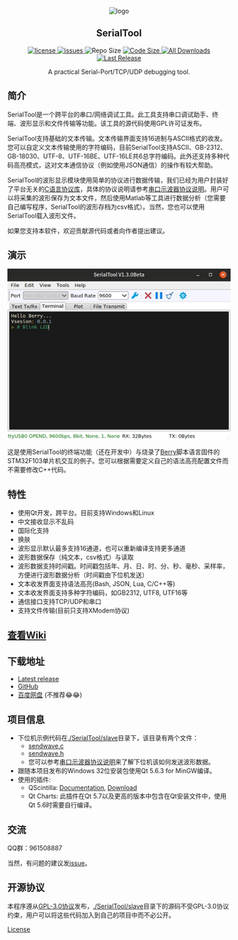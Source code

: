 <p align="center">
  <a>
    <img src="https://raw.githubusercontent.com/wiki/gztss/SerialTool/image/logo.png" alt="logo" width=64 height=64>
  </a>
  <h2 align="center">SerialTool</h2>
  <p align="center">
    <a href="https://github.com/gztss/SerialTool/blob/master/LICENSE">
      <img src="https://img.shields.io/github/license/gztss/SerialTool.svg" alt="license" />
    </a>
    <a href="https://github.com/gztss/SerialTool/issues">
      <img src="https://img.shields.io/github/issues/gztss/SerialTool.svg" alt="issues">
    </a>
    <a>
      <img src="https://img.shields.io/github/repo-size/gztss/SerialTool.svg" alt="Repo Size" />
    </a>
    <a href="https://github.com/gztss/SerialTool/archive/master.zip">
      <img src="https://img.shields.io/github/languages/code-size/gztss/SerialTool.svg" alt="Code Size" />
    </a>
    <a href="https://github.com/gztss/SerialTool/releases">
      <img src="https://img.shields.io/github/downloads/gztss/SerialTool/total.svg" alt="All Downloads" />
    </a>
    <a href="https://github.com/gztss/SerialTool/releases">
      <img src="https://img.shields.io/github/release/gztss/SerialTool/all.svg" alt="Last Release">
    </a>
  </p>
  <p align="center">A practical Serial-Port/TCP/UDP debugging tool.</p>
</p>

## 简介

SerialTool是一个跨平台的串口/网络调试工具。此工具支持串口调试助手、终端、波形显示和文件传输等功能。该工具的源代码使用GPL许可证发布。

SerialTool支持基础的文本传输。文本传输界面支持16进制与ASCII格式的收发。您可以自定义文本传输使用的字符编码，目前SerialTool支持ASCII、GB-2312、GB-18030、UTF-8、UTF-16BE、UTF-16LE共6总字符编码。此外还支持多种代码高亮模式，这对文本通信协议（例如使用JSON通信）的操作有较大帮助。

SerialTool的波形显示模块使用简单的协议进行数据传输，我们已经为用户封装好了平台无关的[C语言协议库](./SerialTool/slave)，具体的协议说明请参考[串口示波器协议说明](../../plot_protocol.md)。用户可以将采集的波形保存为文本文件，然后使用Matlab等工具进行数据分析（您需要自己编写程序，SerialTool的波形存档为csv格式）。当然，您也可以使用SerialTool载入波形文件。

如果您支持本软件，欢迎贡献源代码或者向作者提出建议。

## 演示

<p align="center">
<img src="./screenshot/shot_001.gif" alt="Demonstration">
</p>

这是使用SerialTool的终端功能（还在开发中）与烧录了[Berry](https://github.com/gztss/berry)脚本语言固件的STM32F103单片机交互的例子。您可以根据需要定义自己的语法高亮配置文件而不需要修改C++代码。

## 特性
* 使用Qt开发，跨平台。目前支持Windows和Linux
* 中文接收显示不乱码
* 国际化支持
* 换肤
* 波形显示默认最多支持16通道，也可以重新编译支持更多通道
* 波形数据保存（纯文本，csv格式）与读取
* 波形数据支持时间戳。时间戳包括年、月、日、时、分、秒、毫秒、采样率，方便进行波形数据分析（时间戳由下位机发送）
* 文本收发界面支持语法高亮(Bash, JSON, Lua, C/C++等)
* 文本收发界面支持多种字符编码，如GB2312, UTF8, UTF16等
* 通信接口支持TCP/UDP和串口
* 支持文件传输(目前只支持XModem协议)

## [查看Wiki](../../wiki)

## 下载地址
* [Latest release](https://github.com/gztss/SerialTool/releases/latest)
* [GitHub](https://github.com/Le-Seul/SerialTool/releases)
* [百度网盘](http://pan.baidu.com/s/1c18ZXW8) (不推荐😂😂)

## 项目信息

* 下位机示例代码在[./SerialTool/slave](./SerialTool/slave)目录下，该目录有两个文件：
  * [sendwave.c](./SerialTool/slave/sendwave.c)
  * [sendwave.h](./SerialTool/slave/sendwave.h)
  * 您可以参考[串口示波器协议说明](../../plot_protocol.md)来了解下位机该如何发送波形数据。
* 跟随本项目发布的Windows 32位安装包使用Qt 5.6.3 for MinGW编译。
* 使用的插件:
  * QScintilla: [Documentation](http://pyqt.sourceforge.net/Docs/QScintilla2), [Download](https://riverbankcomputing.com/software/qscintilla/download)
  * Qt Charts: 此插件在Qt 5.7以及更高的版本中包含在Qt安装文件中，使用Qt 5.6时需要自行编译。

## 交流

QQ群：961508887

当然，有问题的建议发[issue](https://github.com/gztss/SerialTool/issues)。

## 开源协议

本程序遵从[GPL-3.0协议](./LICENSE)发布，[./SerialTool/slave](./SerialTool/slave)目录下的源码不受GPL-3.0协议约束，用户可以将这些代码加入到自己的项目中而不必公开。

[License](./LICENSE)
